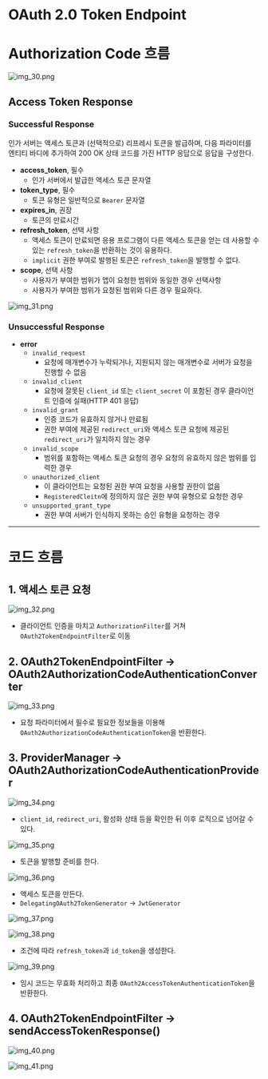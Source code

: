 # OAuth 2.0 Token Endpoint

# Authorization Code 흐름

![img_30.png](image/img_30.png)

## Access Token Response

### Successful Response

인가 서버는 액세스 토큰과 (선택적으로) 리프레시 토큰을 발급하며, 다음 파라미터를 엔티티 바디에 추가하여 200 OK 상태 코드를 가진 HTTP 응답으로 응답을 구성한다.

- **access_token**, 필수
  - 인가 서버에서 발급한 액세스 토큰 문자열
- **token_type**, 필수
  - 토큰 유형은 일반적으로 `Bearer` 문자열
- **expires_in**, 권장
  - 토큰의 만료시간
- **refresh_token**, 선택 사항
  - 액세스 토큰이 만료되면 응용 프로그램이 다른 액세스 토큰을 얻는 데 사용할 수 있는 `refresh_token`을 반환하는 것이 유용하다.
  - `implicit` 권한 부여로 발행된 토큰은 `refresh_token`을 발행할 수 없다.
- **scope**, 선택 사항
  - 사용자가 부여한 범위가 앱이 요청한 범위와 동일한 경우 선택사항
  - 사용자가 부여한 범위가 요청된 범위와 다른 경우 필요하다.

![img_31.png](image/img_31.png)

### Unsuccessful Response

- **error**
  - `invalid_request`
    - 요청에 매개변수가 누락되거나, 지원되지 않는 매개변수로 서버가 요청을 진행할 수 없음
  - `invalid_client`
    - 요청에 잘못된 `client_id` 또는 `client_secret` 이 포함된 경우 클라이언트 인증에 실패(HTTP 401 응답)
  - `invalid_grant`
    - 인증 코드가 유효하지 않거나 만료됨
    - 권한 부여에 제공된 `redirect_uri`와 액세스 토큰 요청에 제공된 `redirect_uri`가 일치하지 않는 경우
  - `invalid_scope`
    - 범위를 포함하는 액세스 토큰 요청의 경우 요청의 유효하지 않은 범위를 입력한 경우
  - `unauthorized_client`
    - 이 클라이언트는 요청된 권한 부여 요청을 사용할 권한이 없음
    - `RegisteredCleitn`에 정의하지 않은 권한 부여 유형으로 요청한 경우
  - `unsupported_grant_type`
    - 권한 부여 서버가 인식하지 못하는 승인 유형을 요청하는 경우

---

# 코드 흐름

## 1. 액세스 토큰 요청

![img_32.png](image/img_32.png)

- 클라이언트 인증을 마치고 `AuthorizationFilter`를 거쳐 `OAuth2TokenEndpointFilter`로 이동

## 2. OAuth2TokenEndpointFilter -> OAuth2AuthorizationCodeAuthenticationConverter

![img_33.png](image/img_33.png)

- 요청 파라미터에서 필수로 필요한 정보들을 이용해 `OAuth2AuthorizationCodeAuthenticationToken`을 반환한다.

## 3. ProviderManager -> OAuth2AuthorizationCodeAuthenticationProvider

![img_34.png](image/img_34.png)

- `client_id`, `redirect_uri`, 활성화 상태 등을 확인한 뒤 이후 로직으로 넘어갈 수 있다.

![img_35.png](image/img_35.png)

- 토큰을 발행할 준비를 한다.

![img_36.png](image/img_36.png)

- 액세스 토큰을 만든다.
- `DelegatingOAuth2TokenGenerator` -> `JwtGenerator`

![img_37.png](image/img_37.png)

![img_38.png](image/img_38.png)

- 조건에 따라 `refresh_token`과 `id_token`을 생성한다.

![img_39.png](image/img_39.png)

- 임시 코드는 무효화 처리하고 최종 `OAuth2AccessTokenAuthenticationToken`을 반환한다.

## 4. OAuth2TokenEndpointFilter -> sendAccessTokenResponse()

![img_40.png](image/img_40.png)

![img_41.png](image/img_41.png)